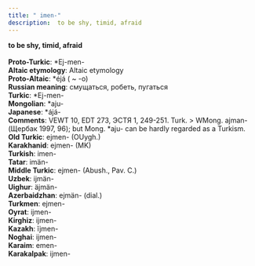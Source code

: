 ```yaml
---
title: " imen-"
description:  to be shy, timid, afraid
---
```

<strong> to be shy, timid, afraid</strong><br><br>
<strong>Proto-Turkic</strong>:  *Ej-men-<br>
<strong>Altaic etymology</strong>:  Altaic etymology<br>
<strong> Proto-Altaic</strong>:  *éjá ( ~ -o)<br>
<strong>Russian meaning</strong>:  смущаться, робеть, пугаться<br>
<strong>Turkic</strong>:  *Ej-men-<br>
<strong>Mongolian</strong>:  *aju-<br>
<strong>Japanese</strong>:  *ájá-<br>
<strong>Comments</strong>:  VEWT 10, EDT 273, ЭСТЯ 1, 249-251. Turk. > WMong. ajman- (Щербак 1997, 96); but Mong. *aju- can be hardly regarded as a Turkism.<br>
<strong>Old Turkic</strong>:  ejmen- (OUygh.)<br>
<strong>Karakhanid</strong>:  ejmen- (MK)<br>
<strong>Turkish</strong>:  imen-<br>
<strong>Tatar</strong>:  imän-<br>
<strong>Middle Turkic</strong>:  ejmen- (Abush., Pav. C.)<br>
<strong>Uzbek</strong>:  ijmän-<br>
<strong>Uighur</strong>:  äjmän-<br>
<strong>Azerbaidzhan</strong>:  ejmän- (dial.)<br>
<strong>Turkmen</strong>:  ejmen-<br>
<strong>Oyrat</strong>:  ijmen-<br>
<strong>Kirghiz</strong>:  ijmen-<br>
<strong>Kazakh</strong>:  ĭjmen-<br>
<strong>Noghai</strong>:  ijmen-<br>
<strong>Karaim</strong>:  emen-<br>
<strong>Karakalpak</strong>:  ijmen-<br>


